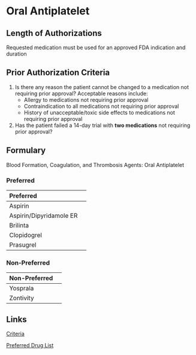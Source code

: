 # Oral Antiplatelet

## Length of Authorizations

Requested medication must be used for an approved FDA indication and duration

## Prior Authorization Criteria

1.  Is there any reason the patient cannot be changed to a medication not requiring prior approval? Acceptable reasons include:
    -   Allergy to medications not requiring prior approval
    -   Contraindication to all medications not requiring prior approval
    -   History of unacceptable/toxic side effects to medications not requiring prior approval
2.  Has the patient failed a 14-day trial with **two medications** not requiring prior approval?

## Formulary

Blood Formation, Coagulation, and Thrombosis Agents: Oral Antiplatelet

### Preferred

| Preferred               |      |
| :---------------------- | ---: |
| Aspirin                 |      |
| Aspirin/Dipyridamole ER |      |
| Brilinta                |      |
| Clopidogrel             |      |
| Prasugrel               |      |

### Non-Preferred

| Non-Preferred |      |
| :------------ | ---: |
| Yosprala      |      |
| Zontivity     |      |

## Links

[Criteria](https://pharmacy.medicaid.ohio.gov/sites/default/files/20220415_UPDL_Criteria_FINAL_.pdf#page=14)

[Preferred Drug List](https://pharmacy.medicaid.ohio.gov/sites/default/files/20220701_UPDL_FINAL.pdf#page=8)

